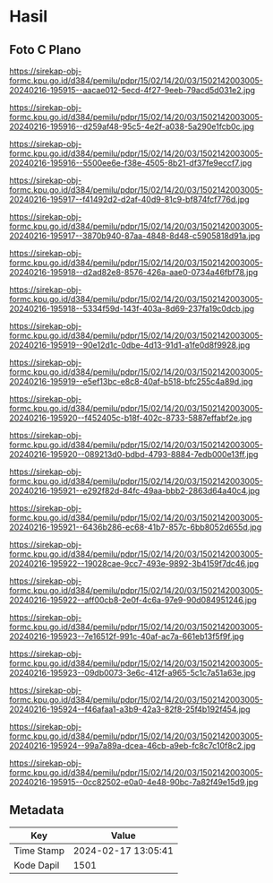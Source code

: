 # Hasil

## Foto C Plano

https://sirekap-obj-formc.kpu.go.id/d384/pemilu/pdpr/15/02/14/20/03/1502142003005-20240216-195915--aacae012-5ecd-4f27-9eeb-79acd5d031e2.jpg

https://sirekap-obj-formc.kpu.go.id/d384/pemilu/pdpr/15/02/14/20/03/1502142003005-20240216-195916--d259af48-95c5-4e2f-a038-5a290e1fcb0c.jpg

https://sirekap-obj-formc.kpu.go.id/d384/pemilu/pdpr/15/02/14/20/03/1502142003005-20240216-195916--5500ee6e-f38e-4505-8b21-df37fe9eccf7.jpg

https://sirekap-obj-formc.kpu.go.id/d384/pemilu/pdpr/15/02/14/20/03/1502142003005-20240216-195917--f41492d2-d2af-40d9-81c9-bf874fcf776d.jpg

https://sirekap-obj-formc.kpu.go.id/d384/pemilu/pdpr/15/02/14/20/03/1502142003005-20240216-195917--3870b940-87aa-4848-8d48-c5905818d91a.jpg

https://sirekap-obj-formc.kpu.go.id/d384/pemilu/pdpr/15/02/14/20/03/1502142003005-20240216-195918--d2ad82e8-8576-426a-aae0-0734a46fbf78.jpg

https://sirekap-obj-formc.kpu.go.id/d384/pemilu/pdpr/15/02/14/20/03/1502142003005-20240216-195918--5334f59d-143f-403a-8d69-237fa19c0dcb.jpg

https://sirekap-obj-formc.kpu.go.id/d384/pemilu/pdpr/15/02/14/20/03/1502142003005-20240216-195919--90e12d1c-0dbe-4d13-91d1-a1fe0d8f9928.jpg

https://sirekap-obj-formc.kpu.go.id/d384/pemilu/pdpr/15/02/14/20/03/1502142003005-20240216-195919--e5ef13bc-e8c8-40af-b518-bfc255c4a89d.jpg

https://sirekap-obj-formc.kpu.go.id/d384/pemilu/pdpr/15/02/14/20/03/1502142003005-20240216-195920--f452405c-b18f-402c-8733-5887effabf2e.jpg

https://sirekap-obj-formc.kpu.go.id/d384/pemilu/pdpr/15/02/14/20/03/1502142003005-20240216-195920--089213d0-bdbd-4793-8884-7edb000e13ff.jpg

https://sirekap-obj-formc.kpu.go.id/d384/pemilu/pdpr/15/02/14/20/03/1502142003005-20240216-195921--e292f82d-84fc-49aa-bbb2-2863d64a40c4.jpg

https://sirekap-obj-formc.kpu.go.id/d384/pemilu/pdpr/15/02/14/20/03/1502142003005-20240216-195921--6436b286-ec68-41b7-857c-6bb8052d655d.jpg

https://sirekap-obj-formc.kpu.go.id/d384/pemilu/pdpr/15/02/14/20/03/1502142003005-20240216-195922--19028cae-9cc7-493e-9892-3b4159f7dc46.jpg

https://sirekap-obj-formc.kpu.go.id/d384/pemilu/pdpr/15/02/14/20/03/1502142003005-20240216-195922--aff00cb8-2e0f-4c6a-97e9-90d084951246.jpg

https://sirekap-obj-formc.kpu.go.id/d384/pemilu/pdpr/15/02/14/20/03/1502142003005-20240216-195923--7e16512f-991c-40af-ac7a-661eb13f5f9f.jpg

https://sirekap-obj-formc.kpu.go.id/d384/pemilu/pdpr/15/02/14/20/03/1502142003005-20240216-195923--09db0073-3e6c-412f-a965-5c1c7a51a63e.jpg

https://sirekap-obj-formc.kpu.go.id/d384/pemilu/pdpr/15/02/14/20/03/1502142003005-20240216-195924--f46afaa1-a3b9-42a3-82f8-25f4b192f454.jpg

https://sirekap-obj-formc.kpu.go.id/d384/pemilu/pdpr/15/02/14/20/03/1502142003005-20240216-195924--99a7a89a-dcea-46cb-a9eb-fc8c7c10f8c2.jpg

https://sirekap-obj-formc.kpu.go.id/d384/pemilu/pdpr/15/02/14/20/03/1502142003005-20240216-195915--0cc82502-e0a0-4e48-90bc-7a82f49e15d9.jpg


## Metadata

| Key        | Value               |
| ---------- | ------------------- |
| Time Stamp | 2024-02-17 13:05:41 |
| Kode Dapil | 1501                |



